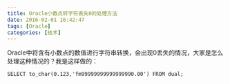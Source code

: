```yaml
---
title: Oracle小数点转字符丢失0的处理方法
date: 2016-02-01 16:42:47
tags: [Oracle]
categories: [技术]
---
```

Oracle中将含有小数点的数值进行字符串转换，会出现0丢失的情况，大家是怎么处理这种情况的？我是这样做的：
~~~
SELECT to_char(0.123,'fm99999999999999990.00') FROM dual;
~~~
